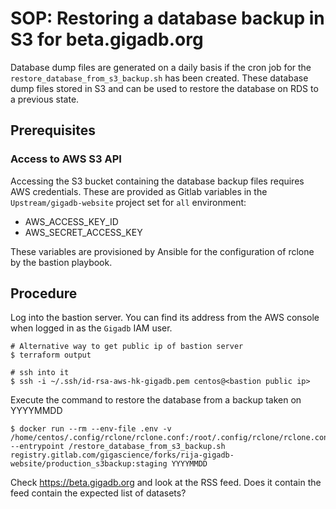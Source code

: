 # SOP: Restoring a database backup in S3 for beta.gigadb.org

Database dump files are generated on a daily basis if the cron job for the
`restore_database_from_s3_backup.sh` has been created. These database dump files
stored in S3 and can be used to restore the database on RDS to a previous state.

## Prerequisites

### Access to AWS S3 API

Accessing the S3 bucket containing the database backup files requires AWS 
credentials. These are provided as Gitlab variables in the 
`Upstream/gigadb-website` project set for `all` environment:

* AWS_ACCESS_KEY_ID
* AWS_SECRET_ACCESS_KEY

These variables are provisioned by Ansible for the configuration of rclone by 
the bastion playbook. 

## Procedure

Log into the bastion server. You can find its address from the AWS console
when logged in as the `Gigadb` IAM user.
```
# Alternative way to get public ip of bastion server
$ terraform output

# ssh into it
$ ssh -i ~/.ssh/id-rsa-aws-hk-gigadb.pem centos@<bastion public ip>
```

Execute the command to restore the database from a backup taken on YYYYMMDD
```
$ docker run --rm --env-file .env -v /home/centos/.config/rclone/rclone.conf:/root/.config/rclone/rclone.conf --entrypoint /restore_database_from_s3_backup.sh  registry.gitlab.com/gigascience/forks/rija-gigadb-website/production_s3backup:staging YYYYMMDD
```

Check https://beta.gigadb.org and look at the RSS feed. Does it contain the feed
contain the expected list of datasets?